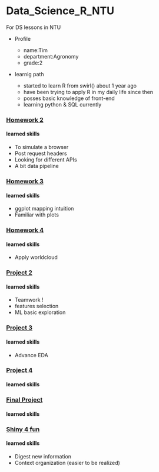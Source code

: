 # Data_Science_R_NTU
For DS lessons in NTU
* Profile
    * name:Tim
    * department:Agronomy
    * grade:2

* learnig path
    * started to learn R from swirl() about 1 year ago
    * have been trying to apply R in my daily life since then
    * posses basic knowledge of front-end
    * learning python & SQL currently

### [Homework 2](https://github.com/TimAgro/Data_Science_R_NTU/tree/master/shopee_crawler)
#### learned skills
* To simulate a browser
* Post request headers 
* Looking for different APIs
* A bit data pipeline

### [Homework 3](https://github.com/TimAgro/Data_Science_R_NTU/tree/master/Visaulization%20examples)
#### learned skills
* ggplot mapping intuition
* Familiar with plots

### [Homework 4](https://github.com/TimAgro/Data_Science_R_NTU/tree/master/shopee_crawler)
#### learned skills
* Apply worldcloud 

### [Project 2](https://github.com/TimAgro/Data_Science_R_NTU/tree/master/project2)
#### learned skills
* Teamwork !
* features selection
* ML basic exploration

### [Project 3](https://github.com/TimAgro/Data_Science_R_NTU/tree/master/project3)
#### learned skills
* Advance EDA

### [Project 4](https://github.com/TimAgro/Data_Science_R_NTU/tree/master/project4)
#### learned skills

### [Final Project](https://github.com/TimAgro/Data_Science_R_NTU/tree/master/final)
#### learned skills

### [Shiny 4 fun](https://github.com/TimAgro/Data_Science_R_NTU/tree/master/Shiny)
#### learned skills
* Digest new information
* Context organization (easier to be realized)